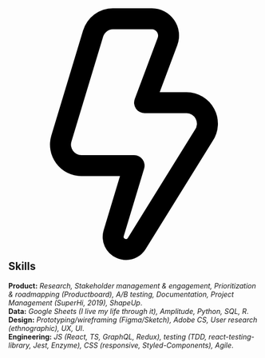 <h2>
	<svg xmlns="http://www.w3.org/2000/svg" id="Layer_1" data-name="Layer 1" viewBox="0 0 24 24" width="512" height="512"><path d="M11.24,24a2.262,2.262,0,0,1-.948-.212,2.18,2.18,0,0,1-1.2-2.622L10.653,16H6.975A3,3,0,0,1,4.1,12.131l3.024-10A2.983,2.983,0,0,1,10,0h3.693a2.6,2.6,0,0,1,2.433,3.511L14.443,8H17a3,3,0,0,1,2.483,4.684l-6.4,10.3A2.2,2.2,0,0,1,11.24,24ZM10,2a1,1,0,0,0-.958.71l-3.024,10A1,1,0,0,0,6.975,14H12a1,1,0,0,1,.957,1.29L11.01,21.732a.183.183,0,0,0,.121.241A.188.188,0,0,0,11.4,21.9l6.4-10.3a1,1,0,0,0,.078-1.063A.979.979,0,0,0,17,10H13a1,1,0,0,1-.937-1.351l2.19-5.84A.6.6,0,0,0,13.693,2Z"/></svg>
	Skills
</h2>

**Product:** _Research, Stakeholder management & engagement, Prioritization & roadmapping (Productboard), A/B testing, Documentation, Project Management (SuperHi, 2019), ShapeUp_.   
**Data:** _Google Sheets (I live my life through it), Amplitude, Python, SQL, R_.  
**Design:** _Prototyping/wireframing (Figma/Sketch), Adobe CS, User research (ethnographic), UX, UI_.  
**Engineering:** _JS (React, TS, GraphQL, Redux), testing (TDD, react-testing-library, Jest, Enzyme), CSS (responsive, Styled-Components), Agile_.
